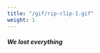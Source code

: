 ```yaml
---
title: "/gif/rip-clip-1.gif"
weight: 1
---
```


##### We lost everything
<!-- ![Photo 1](images/placeholder-1.jpg) -->
<!-- ![Photo 1](images/placeholder-2.jpg) -->
<!-- ![Photo 1](images/placeholder-3.jpg) -->
<!-- ![Photo 1](images/placeholder-4.jpg) -->
<!-- ![Photo 1](images/placeholder-5.jpg) -->

<!-- {{< spotify type="playlist" id="2OYwQ7AdRW8xqLEmbZAB8k" width="100%" height="250" >}} -->